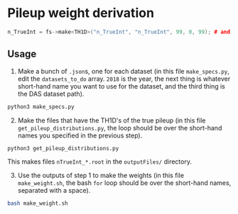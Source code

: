 # Pileup weight derivation

```cpp
n_TrueInt = fs->make<TH1D>("n_TrueInt", "n_TrueInt", 99, 0, 99); # and just fill per event
```

## Usage

1. Make a bunch of `.json`s, one for each dataset (in this file `make_specs.py`, edit the `datasets_to_do` array. `2018` is the year, the next thing is whatever short-hand name you want to use for the dataset, and the third thing is the DAS dataset path).
```bash
python3 make_specs.py
```
2. Make the files that have the TH1D's of the true pileup (in this file `get_pileup_distributions.py`, the loop should be over the short-hand names you specified in the previous step).
```bash
python3 get_pileup_distributions.py
```
This makes files `nTrueInt_*.root` in the `outputFiles/` directory.

3. Use the outputs of step 1 to make the weights (in this file `make_weight.sh`, the bash `for` loop should be over the short-hand names, separated with a space).
```bash
bash make_weight.sh
```